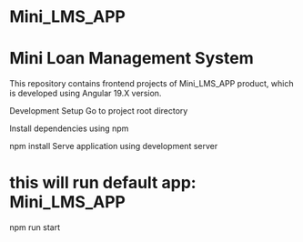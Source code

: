 # Mini_LMS_APP
# Mini Loan Management System

This repository contains frontend projects of Mini_LMS_APP product, which is developed using Angular 19.X version.

Development Setup
Go to project root directory

Install dependencies using npm

npm install
Serve application using development server

# this will run default app: Mini_LMS_APP
npm run start


